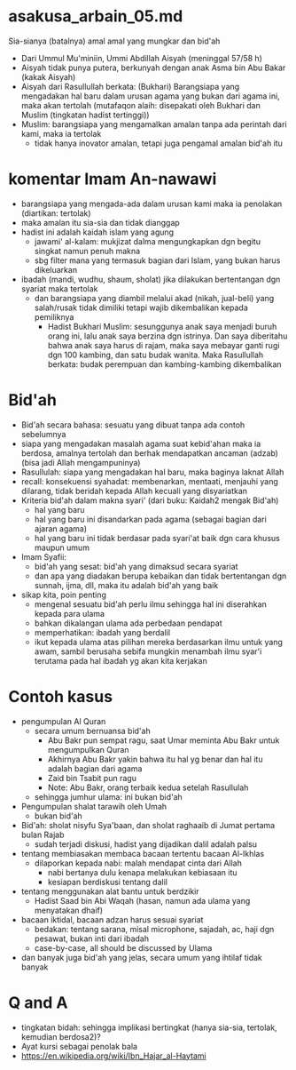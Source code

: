 # asakusa_arbain_05.md
Sia-sianya (batalnya) amal amal yang mungkar dan bid'ah

* Dari Ummul Mu'miniin, Ummi Abdillah Aisyah (meninggal 57/58 h)
* Aisyah tidak punya putera, berkunyah dengan anak Asma bin Abu Bakar (kakak Aisyah)
* Aisyah dari Rasullullah berkata: 
  (Bukhari) Barangsiapa yang mengadakan hal baru dalam urusan agama yang bukan dari agama ini, 
  maka akan tertolah (mutafaqon alaih: disepakati oleh Bukhari dan Muslim (tingkatan hadist tertinggi))
* Muslim: barangsiapa yang mengamalkan amalan tanpa ada perintah dari kami, maka ia tertolak
  * tidak hanya inovator amalan, tetapi juga pengamal amalan bid'ah itu

# komentar Imam An-nawawi
* barangsiapa yang mengada-ada dalam urusan kami maka ia penolakan (diartikan: tertolak)
* maka amalan itu sia-sia dan tidak dianggap
* hadist ini adalah kaidah islam yang agung
  * jawami' al-kalam: mukjizat dalma mengungkapkan dgn begitu singkat namun penuh makna
  * sbg filter mana yang termasuk bagian dari Islam, yang bukan harus dikeluarkan
* ibadah (mandi, wudhu, shaum, sholat) jika dilakukan bertentangan dgn syariat maka tertolak
  * dan barangsiapa yang diambil melalui akad (nikah, jual-beli) yang salah/rusak tidak dimiliki 
    tetapi wajib dikembalikan kepada pemiliknya
    * Hadist Bukhari Muslim: sesunggunya anak saya menjadi buruh orang ini, lalu anak saya berzina dgn istrinya.
       Dan saya diberitahu bahwa anak saya harus di rajam, maka saya mebayar ganti rugi dgn 100 kambing, dan 
       satu budak wanita.
       Maka Rasullullah berkata: budak perempuan dan kambing-kambing dikembalikan
   
 # Bid'ah
 * Bid'ah secara bahasa: sesuatu yang dibuat tanpa ada contoh sebelumnya
 * siapa yang mengadakan masalah agama suat kebid'ahan maka ia berdosa, 
    amalnya tertolah dan berhak mendapatkan ancaman (adzab) (bisa jadi Allah mengampuninya)
 * Rasullulah: siapa yang mengadakan hal baru, maka baginya laknat Allah
 * recall: konsekuensi syahadat:
    membenarkan, mentaati, menjauhi yang dilarang, tidak beridah kepada Allah kecuali yang disyariatkan
 * Kriteria bid'ah dalam makna syari' (dari buku: Kaidah2 mengak Bid'ah)
   * hal yang baru
   * hal yang baru ini disandarkan pada agama (sebagai bagian dari ajaran agama)
   * hal yang baru ini tidak berdasar pada syari'at baik dgn cara khusus maupun umum
 * Imam Syafii: 
   * bid'ah yang sesat: bid'ah yang dimaksud secara syariat
   * dan apa yang diadakan berupa kebaikan dan tidak bertentangan dgn sunnah, ijma, dll, 
      maka itu adalah bid'ah yang baik
 * sikap kita, poin penting
   * mengenal sesuatu bid'ah perlu ilmu sehingga hal ini diserahkan kepada para ulama
   * bahkan dikalangan ulama ada perbedaan pendapat
   * memperhatikan: ibadah yang berdalil
   * ikut kepada ulama atas pilihan mereka berdasarkan ilmu untuk yang awam, sambil berusaha sebifa mungkin
     menambah ilmu syar'i terutama pada hal ibadah yg akan kita kerjakan
     
 # Contoh kasus
 * pengumpulan Al Quran
   * secara umum bernuansa bid'ah
     * Abu Bakr pun sempat ragu, saat Umar meminta Abu Bakr untuk mengumpulkan Quran
     * Akhirnya Abu Bakr yakin bahwa itu hal yg benar dan hal itu adalah bagian dari agama
     * Zaid bin Tsabit pun ragu
     * Note: Abu Bakr, orang terbaik kedua setelah Rasullulah
   * sehingga jumhur ulama: ini bukan bid'ah
* Pengumpulan shalat tarawih oleh Umah
  * bukan bid'ah
* Bid'ah: sholat nisyfu Sya'baan, dan sholat raghaaib di Jumat pertama bulan Rajab
  * sudah terjadi diskusi, hadist yang dijadikan dalil adalah palsu
* tentang membiasakan membaca bacaan tertentu bacaan Al-Ikhlas
  * dilaporkan kepada nabi: malah mendapat cinta dari Allah
    * nabi bertanya dulu kenapa melakukan kebiasaan itu
    * kesiapan berdiskusi tentang dalil
* tentang menggunakan alat bantu untuk berdzikir
  * Hadist Saad bin Abi Waqah (hasan, namun ada ulama yang menyatakan dhaif)
* bacaan iktidal, bacaan adzan harus sesuai syariat
  * bedakan: tentang sarana, misal microphone, sajadah, ac, haji dgn pesawat, bukan inti dari ibadah
  * case-by-case, all should be discussed by Ulama
* dan banyak juga bid'ah yang jelas, secara umum yang ihtilaf tidak banyak

 # Q and A
 * tingkatan bidah: sehingga implikasi bertingkat (hanya sia-sia, tertolak, kemudian berdosa2)?
 * Ayat kursi sebagai penolak bala
 * https://en.wikipedia.org/wiki/Ibn_Hajar_al-Haytami
